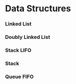 # Data Structures

###	 Linked List

### Doubly Linked List

### Stack LIFO

### Stack

### Queue FIFO